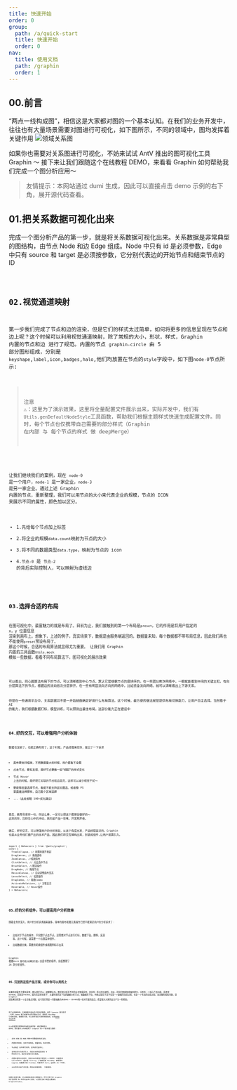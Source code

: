 ```yaml
---
title: 快速开始
order: 0
group:
  path: /a/quick-start
  title: 快速开始
  order: 0
nav:
  title: 使用文档
  path: /graphin
  order: 1
---
```


## 00.前言

“两点一线构成图”，相信这是大家都对图的一个基本认知。在我们的业务开发中，往往也有大量场景需要对图进行可视化，如下图所示，不同的领域中，图均发挥着关键作用
![领域关系图](https://gw.alipayobjects.com/mdn/rms_402c1a/afts/img/A*G8I1TaPvDogAAAAAAAAAAAAAARQnAQ)

如果你也需要对关系图进行可视化，不妨来试试 AntV 推出的图可视化工具 Graphin ～ 接下来让我们跟随这个在线教程 DEMO，来看看 Graphin 如何帮助我们完成一个图分析应用～

> 友情提示：本网站通过 dumi 生成，因此可以直接点击 demo 示例的右下角，展开源代码查看。

## 01.把关系数据可视化出来

完成一个图分析产品的第一步，就是将关系数据可视化出来。关系数据是非常典型的图结构，由节点 Node 和边 Edge 组成。Node 中只有 id 是必须参数，Edge 中只有 source 和 target 是必须按参数，它分别代表边的开始节点和结束节点的 ID

<code src='./demos/index.tsx'>

## 02.视觉通道映射

第一步我们完成了节点和边的渲染，但是它们的样式太过简单，如何将更多的信息呈现在节点和边上呢？这个时候可以利用视觉通道映射，除了常规的大小，形状，样式，Graphin 内置的节点和边 进行了规范。内置的节点 `graphin-circle` 由 5 部分图形组成，分别是 `keyshape`,`label`,`icon`,`badges`,`halo`,他们均放置在节点的`style`字段中，如下图`node-0`节点所示:

> 注意 ⚠️：这里为了演示效果，这里将全量配置文件展示出来，实际开发中，我们有`Utils.genDefaultNodeStyle`工具函数，帮助我们根据主题样式快速生成配置文件。同时，每个节点也仅携带自己需要的部分样式（Graphin 在内部 与 每个节点的样式 做 deepMerge）

<code src='./demos/node.tsx'>

让我们继续我们的案例，现在 `node-0` 是一个用户，`node-1` 是一家企业，`node-3` 是另一家企业。通过上述 Graphin 内置的节点，重新整理，我们可以用节点的大小来代表企业的规模，节点的 ICON 来展示不同的属性，颜色加以区分。

- 1.先给每个节点加上标签
- 2.将企业的规模`data.count`映射为节点的大小
- 3.将不同的数据类型`data.type`，映射为节点的 icon
- 4.`节点-0` 是 `节点-2` 的背后实际控制人，可以映射为虚线边

<code src='./demos/style.tsx'>

## 03.选择合适的布局

在图可视化中，最富魅力的就是布局了。目前为止，我们接触到的第一个布局是`preset`，它的作用是将用户指定的 x，y 位置信息 渲染到画布上。想象下，上述的例子，真实场景下，数据是由服务端返回的。数据量未知，每个数据都不带布局信息，因此我们再也不能使用`preset`预设布局了。
那这个时候，合适的布局算法就显得尤为重要。
让我们用 Graphin 内置的工具函数`Utils.mock` 模拟一些数据，看看不同布局算法下，图可视化的展示效果

<code src='./demos/layout.tsx'>

可以看出，同心圆算法布局下的节点，可以清晰看到中心节点，默认它是根据节点的度排序的。在一些团伙欺诈网络中，一眼就能看到中间的关键主犯。有向分层算法下的节点，根据边的流向依次分层排开，在一些有明显流向方向的网络中，比如资金流向网络，就可以清晰看出上下游关系。

但是在一些通用平台中，关系数据并不是一开始就做确定好用什么布局算法。这个时候，最方便的做法就是提供布局切换能力，让用户自主选择。当然基于 AI 的能力，我们根据数据打标，模型训练，可以预测出最佳布局，这部分能力正在建设中

<code src='./demos/layout-switching.tsx'>

## 04.好的交互，可以增强用户分析体验

数据也渲染了，也能正确布局了，这个时候，产品经理来找你，提出了一下诉求

- 画布要支持缩放，不然数据量大的时候，用户都看不全图
- 点击节点，要有反馈，最好节点要做一些“细腻”的样式变化
- 节点 Hover 上去的时候，最好把它关联的节点和边高亮，这样可以减少视觉干扰～
- 要能够批量选择节点，看能不能支持鼠标圈选，或者像 PS 里面魔法棒那样，自己画个区域选择
- ...（此处省略 100+优化建议）

最后，她再夸奖你一句，你这么棒，一定可以把这个图体验做好的～ 此刻的你，压抑住心中的冲动，真的是产品一张嘴，开发熬肝夜。

确实，好的交互，可以增强用户的分析体验，从这个角度出发，产品经理是对的。Graphin 也是从业务线打磨产出的技术产品，因此我们将交互解构出来，封装成组件,让用户按需引入。

```tsx | pure
import { Behaviors } from '@antv/graphin';
const {
  TreeCollapse, // 树图的展开收起
  DragCanvas, // 拖拽画布
  ZoomCanvas, //缩放画布
  ClickSelect, // 点击选中节点
  BrushSelect, //圈选操作
  DragNode, // 拖拽节点
  ResizeCanvas, // 自动调整画布宽高
  LassoSelect, // 拉索操作
  DragCombo, // 拖拽Combo
  ActivateRelations, // 关联高亮
  Hoverable, // Hover操作
} = Behaviors;
```

<code src='./demos/behaviors.tsx'>

## 05.好的分析组件，可以提高用户分析效率

随着业务的深入，用户的分析诉求越来越多，简单的画布和图元素操作已经不能满足用户的分析诉求了：

- 比如对于节点的操作，不仅限于点击节点。还需要对节点进行打标，数据下钻，删除，反选 等。这个时候，就需要一个右键菜单组件。
- 比如数据分类，需要用轮廓组件或者图例标示出来

Graphin 根据`《AntV 图可视分析解决方案》`白皮书里的指导，总结整理了 26 款分析组件。

<code src='./demos/components.tsx'>

## 05.沉淀的这些产品方案，或许你可以用的上

如果你耐着性子看到这里，那么我们可以一起聊聊业务。图可视分析在不同的业务领域应用，其实有一些点是共通的。比如，在知识图谱和金融风控中，分别有一个核心产品功能，前者是 `知识推理`，后者是`风险探查`，因为在这些场景下，主要利用的是下钻的数据分析方式，图数据的下钻，特殊点就在于这不仅是一个数据的动态过程，也是一个布局的动态过程。动态图的探索问题，是 Graphin 团队解决的第一个业务痛点问题，如今我们将这一问题抽象为`数据驱动 + 渐进布局`两个技术方案的组合，希望能对大家的业务产生一些帮助。

<code src='./demos/node-expand.tsx'>

除了动态图布局，大图探索也是业务中常见的需求。采用 louvain 算法聚合 ，利用 Combo 能力或者节点聚合展示方式，再结合 MiniMap 小地图导航，鱼眼放大镜，可以初步满足大图的探索需求。这块[DEMO 可以参考](https://antv.vision/graphin-docs/graphin/case/geamaker)

以上便是我们的快速开始的全部内容：通过零碎的小 DEMO，我们基本上已经看到了 Graphin 的一个基本能力面貌：

- 支持 树图 和 网图 两种不同数据结构的渲染。
- 内置多种布局，支持子图布局，增量布局，布局切换。
- 节点和边 存在组合规范，支持样式自定义。
- 支持交互行为组合引入：目前已经完成常见的 9 种交互行为，满足日常我们交互需求。
- 内置丰富的分析组件，目前已经完成用户常用的 6 种组件：右键菜单 ContexMenu，提示框 Tooltip，小地图导航 MiniMap，图例组件 Legend，鱼眼放大镜 FishEye，轮廓组件 Hull。全部有 26 个组件。
- 从业务种沉淀产品功能，例如动态图探索， 大图探索。

如果你还感兴趣，可以继续阅读深入探索部分，将为大家介绍 Graphin 的扩展机制 和 组件的自定义机制，以及我们接下来重点要做的 GraphinStudio。
